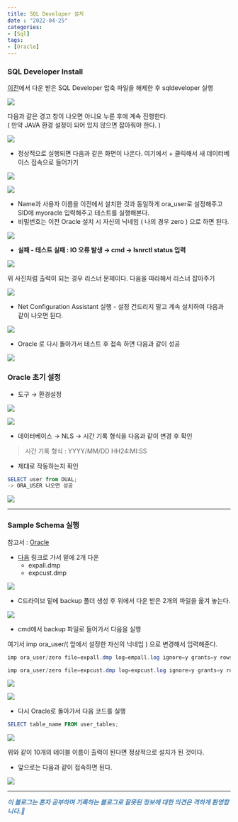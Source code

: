 ```yaml
---
title: SQL Developer 설치
date : "2022-04-25"
categories:
- [Sql]
tags:
- [Oracle]
---
```



### SQL Developer Install

[이전](https://zerobbang.github.io/2022/04/25/oracleinstall/)에서 다운 받은 SQL Developer 압축 파일을 해제한 후 sqldeveloper 실행  

![](/images/sqldevinstall/Untitled.png)

다음과 같은 경고 창이 나오면 아니요 누른 후에 계속 진행한다.  
( 만약 JAVA 환경 설정이 되어 있지 않으면 잡아줘야 한다. )  

![](/images/sqldevinstall/Untitled%201.png)

- 정상적으로 실행되면 다음과 같은 화면이 나온다. 여기에서 + 클릭해서 새 데이터베이스 접속으로 들어가기

![](/images/sqldevinstall/Untitled%202.png)

![](/images/sqldevinstall/Untitled%203.png)

- Name과 사용자 이름을 이전에서 설치한 것과 동일하게 ora_user로 설정해주고 SID에 myoracle 입력해주고 테스트를 실행해본다.
- 비밀번호는 이전 Oracle 설치 시 자신의 닉네임 ( 나의 경우 zero ) 으로 하면 된다.

![](/images/sqldevinstall/Untitled%204.png)

  

  

- **실패 - 테스트 실패 : IO 오류 발생 → cmd → lsnrctl status 입력**

![](/images/sqldevinstall/Untitled%205.png)

위 사진처럼 출력이 되는 경우 리스너 문제이다. 다음을 따라해서 리스너 잡아주기  

![](/images/sqldevinstall/Untitled%206.png)

- Net Configuration Assistant 실행 -  설정 건드리지 말고 계속 설치하여 다음과 같이 나오면 된다.

![](/images/sqldevinstall/Untitled%207.png)

- Oracle 로 다시 돌아가서 테스트 후 접속 하면 다음과 같이 성공

![](/images/sqldevinstall/Untitled%208.png)

  

### Oracle 초기 설정

- 도구 → 환경설정

![](/images/sqldevinstall/Untitled%209.png)

![](/images/sqldevinstall/Untitled%2010.png)

- 데이터베이스 → NLS → 시간 기록 형식을 다음과 같이 변경 후 확인

> 시간 기록 형식 : YYYY/MM/DD HH24:MI:SS
> 
- 제대로 작동하는지 확인

```powershell
SELECT user from DUAL;
-> ORA_USER 나오면 성공
```

![](/images/sqldevinstall/Untitled%2011.png)

  

  

---

### Sample Schema 실행

참고서 : [Oracle](http://www.kyobobook.co.kr/product/detailViewKor.laf?mallGb=KOR&ejkGb=KOR&barcode=9788966189984)  

- [다음](https://github.com/gilbutITbook/006696/tree/master/01%EC%9E%A5%20%ED%99%98%EA%B2%BD%EC%84%A4%EC%A0%95) 링크로 가서 밑에 2개 다운
    - expall.dmp
    - expcust.dmp

![](/images/sqldevinstall/Untitled%2012.png)

  

- C드라이브 밑에 backup 폴더 생성 후 위에서 다운 받은 2개의 파일을 옮겨 놓는다.

![](/images/sqldevinstall/Untitled%2013.png)

  

- cmd에서 backup 파일로 들어가서 다음을 실행

여기서 imp ora_user/( 앞에서 설정한 자신의 닉네임  ) 으로 변경해서 입력해준다.  

```powershell
imp ora_user/zero file=expall.dmp log=empall.log ignore=y grants=y rows=y indexes=y full=y

```

```powershell
imp ora_user/zero file=expcust.dmp log=expcust.log ignore=y grants=y rows=y indexes=y full=y
```

![](/images/sqldevinstall/Untitled%2014.png)

![](/images/sqldevinstall/Untitled%2015.png)

  

- 다시 Oracle로 돌아가서 다음 코드를 실행

```powershell
SELECT table_name FROM user_tables;
```

![](/images/sqldevinstall/Untitled%2016.png)

위와 같이 10개의 테이블 이름이 출력이 된다면 정상적으로 설치가 된 것이다.  

- 앞으로는 다음과 같이 접속하면 된다.

![](/images/sqldevinstall/Untitled%2017.png)


---
**_<span style="color:#4682B4;"> 이 블로그는 혼자 공부하며 기록하는 블로그로 잘못된 정보에 대한 의견은 격하게 환영합니다.🤩 </span>_**